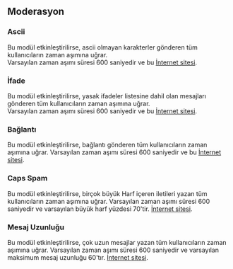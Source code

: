 ## Moderasyon

### Ascii

Bu modül etkinleştirilirse, ascii olmayan karakterler gönderen tüm kullanıcıların zaman aşımına uğrar.<br>
Varsayılan zaman aşımı süresi 600 saniyedir ve bu <a href="https://alphabot.wtf">İnternet sitesi</a>.


### İfade

Bu modül etkinleştirilirse, yasak ifadeler listesine dahil olan mesajları gönderen tüm kullanıcıların zaman aşımına uğrar.<br>
Varsayılan zaman aşımı süresi 600 saniyedir ve bu <a href="https://alphabot.wtf">İnternet sitesi</a>.


### Bağlantı

Bu modül etkinleştirilirse, bağlantı gönderen tüm kullanıcıların zaman aşımına uğrar. Varsayılan zaman aşımı süresi 600 saniyedir ve bu <a href="https://alphabot.wtf">İnternet sitesi</a>.


### Caps Spam

Bu modül etkinleştirilirse, birçok büyük Harf içeren iletileri yazan tüm kullanıcıların zaman aşımına uğrar. Varsayılan zaman aşımı süresi 600 saniyedir ve varsayılan büyük harf yüzdesi 70'tir. <a href="https://alphabot.wtf">İnternet sitesi</a>.

### Mesaj Uzunluğu

Bu modül etkinleştirilirse, çok uzun mesajlar yazan tüm kullanıcıların zaman aşımına uğrar. Varsayılan zaman aşımı süresi 600 saniyedir ve varsayılan maksimum mesaj uzunluğu 60'tır. <a href="https://alphabot.wtf">İnternet sitesi</a>.